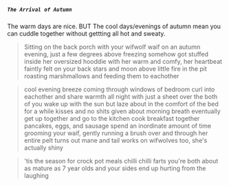 ##### `The Arrival of Autumn`
The warm days are nice.
BUT
The cool days/evenings of autumn mean you can cuddle together without gettting all hot and sweaty.

>Sitting on the back porch with your wifwolf waif on an autumn evening, just a few degrees above freezing
>somehow got stuffed inside her oversized hooddie with her
>warm and comfy, her heartbeat faintly felt on your back
>stars and moon above
>little fire in the pit
>roasting marshmallows and feeding them to eachother

>cool evening breeze coming through windows of bedroom
>curl into eachother and share warmth all night with just a sheet over the both of you
>wake up with the sun but laze about in the comfort of the bed for a while
>kisses and no shits given about morning breath
>eventually get up together and go to the kitchen
>cook breakfast together
>pancakes, eggs, and sausage
>spend an inordinate amount of time grooming your waif, gently running a brush over and through her entire pelt
>turns out mane and tail works on wifwolves too, she's actually shiny

>'tis the season for crock pot meals
>chilli
>chilli farts
>you're both about as mature as 7 year olds and your sides end up hurting from the laughing